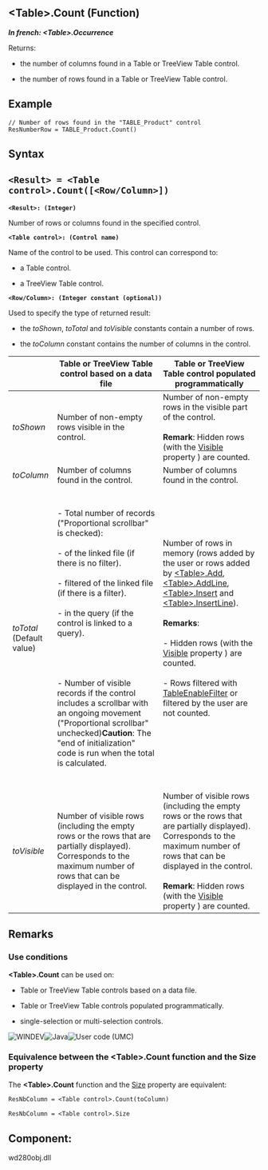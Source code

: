 


## &lt;Table&gt;.Count (Function)

***In french: &lt;Table&gt;.Occurrence***



<a name="XUse"></a>
<a name="Use"></a>
<a name="description"></a>
Returns: 

- the number of columns found in a Table or TreeView Table control.

- the number of rows found in a Table or TreeView Table control. 





<a name="Example1"></a>
<a name="sample_code"></a>

## Example


```wl
// Number of rows found in the "TABLE_Product" control
ResNumberRow = TABLE_Product.Count()
```

<a name="XSYNTAX"></a>
<a name="SYNTAX1"></a>

## Syntax

`<Result> = <Table control>.Count([<Row/Column>])`
---

**`<Result>: (Integer)`**

Number of rows or columns found in the specified control.

**`<Table control>: (Control name)`**

Name of the control to be used. This control can correspond to: 

- a Table control.

- a TreeView Table control.




**`<Row/Column>: (Integer constant (optional))`**

Used to specify the type of returned result: 

- the *toShown*, *toTotal* and *toVisible* constants contain a number of rows. 

- the *toColumn* constant contains the number of columns in the control. 




|   | Table or TreeView Table control based on a data file | Table or TreeView Table control populated programmatically |
| --- | --- | --- |
| *toShown*<br> | Number of non-empty rows visible in the control.<br> | Number of non-empty rows in the visible part of the control.<br><br>**Remark**: Hidden rows (with the [Visible](../Proprietes/2510138.md) property ) are counted. |
| *toColumn* | Number of columns found in the control. | Number of columns found in the control. |
| *toTotal*<br>(Default value)<br> | <br><br>- Total number of records ("Proportional scrollbar" is checked): <br><br>	- of the linked file (if there is no filter).<br><br>	- filtered of the linked file (if there is a filter).<br><br>	- in the query (if the control is linked to a query).<br><br><br><br><br>- Number of visible records if the control includes a scrollbar with an ongoing movement ("Proportional scrollbar" unchecked)**Caution**: The "end of initialization" code is run when the total is calculated.<br><br><br> | Number of rows in memory (rows added by the user or rows added by [&lt;Table&gt;.Add](../WDLang1/1000023600.md), [&lt;Table&gt;.AddLine](../WDLang1/1000023404.md), [&lt;Table&gt;.Insert](../WDLang1/1000024260.md) and [&lt;Table&gt;.InsertLine](../WDLang1/1000023407.md)).<br><br>**Remarks**: <br><br>- Hidden rows (with the [Visible](../Proprietes/2510138.md) property ) are counted.<br><br>- Rows filtered with [TableEnableFilter](../WDLang1/1000017149.md) or filtered by the user are not counted.<br><br><br> |
| *toVisible*<br> | Number of visible rows (including the empty rows or the rows that are partially displayed). Corresponds to the maximum number of rows that can be displayed in the control.<br> | Number of visible rows (including the empty rows or the rows that are partially displayed). Corresponds to the maximum number of rows that can be displayed in the control.<br><br>**Remark**: Hidden rows (with the [Visible](../Proprietes/2510138.md) property ) are counted. |





<a name="NOTE0"></a>
<a name="NOTE0_1"></a>

## Remarks


### Use conditions
<a name="use_conditions_ELTPARAGRAPHE000337"></a>

**&lt;Table&gt;.Count** can be used on:

- Table or TreeView Table controls based on a data file.

- Table or TreeView Table controls populated programmatically.

- single-selection or multi-selection controls. 
	



<a name="NOTE0_2"></a>
![WINDEV](https://doc.pcsoft.fr/ext/images/us/WD.png)![Java](https://doc.pcsoft.fr/ext/images/us/JAVA.png)![User code (UMC)](https://doc.pcsoft.fr/ext/images/us/MCU.png) 

### Equivalence between the &lt;Table&gt;.Count function and the Size property
<a name="equivalence_between_the_docparampagetitleshort_function_and_the_size_property_ELTPARAGRAPHE000376"></a>

The **&lt;Table&gt;.Count** function and the [Size](../Proprietes/2510125.md) property are equivalent:

```txt
ResNbColumn = <Table control>.Count(toColumn)

ResNbColumn = <Table control>.Size
```

<a name="NOTE0_3"></a>

<a name="XComponent"></a>

## Component:
wd280obj.dll
